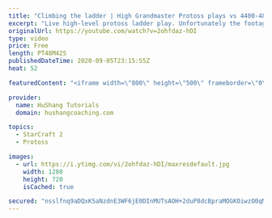 ```yaml
---
title: "Climbing the ladder | High Grandmaster Protoss plays vs 4400-4800 players"
excerpt: "Live high-level protoss ladder play. Unfortunately the footage came out quite choppy at some points and I was considering just not posting today, but I will post it anyways in case a few of you want to watch still. I'm trying to figure out what the cause of the lag is and hopefully I can get some cleaner"
originalUrl: https://youtube.com/watch?v=2ohfdaz-hDI
type: video
price: Free
length: PT48M42S
publishedDateTime: 2020-09-05T23:15:55Z
heat: 52

featuredContent: "<iframe width=\"800\" height=\"500\" frameborder=\"0\" src=\"https://www.youtube.com/embed/2ohfdaz-hDI\" allow=\"accelerometer; autoplay; encrypted-media; gyroscope; picture-in-picture\" allowfullscreen></iframe>"

provider:
  name: HuShang Tutorials
  domain: hushangcoaching.com

topics:
  - StarCraft 2
  - Protoss

images:
  - url: https://i.ytimg.com/vi/2ohfdaz-hDI/maxresdefault.jpg
    width: 1280
    height: 720
    isCached: true

secured: "nsslfnq9aDQxK5aNzdnE3WF6jE0DInMUTsAOH+2duP8dcBpraMOGKOiwzO0qM5FiBvMlc3oeaigCDGrNPMrboZcRK6a9FEt1qmSf24uXIeO/g731iVRvuucYOWCnQ/dLVZv2DlccK4+DnSwan2aC2JKpKF3zXg8YMGyx70B96gw+nhHD0O8jq66sc8VDiRK/FDwx/e62lQ6dFin+pibg5Q3fmB3e8FZkli69n2Gb2unLIledqdlWNtR4UGlm3dRlL20cLcPWAd8Q4PpO4MwXp5fNsYPjfZFWf5sus5ZpB+DObR2CE5A01FQ5xCv6XPH88fOkz3+rH4lkXhGzxs5zfyxAbodARUhMcmQn2Npp1dMqV66M6UxriW8QDwIOE1DJQ2yDSKVEeAkkjUVSAYJ00RdMFa46fMDaZVHxickweJA=;5wZ8Xm6he3qwdYrTFfbGOw=="
---
```


